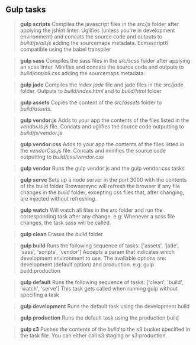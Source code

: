 ##  Gulp tasks
> **gulp scripts**
> Compiles the javascript files in the *src/js* folder after applying the jshint linter.
> Uglifies (unless you're in development environment) and concats the source code and outputs to *build/js/all.js* adding the sourcemaps metadata.
> Ecmascript6 compatible using the babel transpiler

> **gulp sass**
> Compiles the sass files in the *src/scss* folder after applying an scss linter.
> Minifies and concats the source code and outputs to *build/css/all.css* adding the sourcemaps metadata.

> **gulp jade**
> Compiles the *index.jade* file and jade files in the *src/jade* folder. Outputs to *build/index.html* and to *build/html* folder

> **gulp assets**
> Copies the content of the *src/assets* folder to *build/assets*.

> **gulp vendor:js**
> Adds to your app the contents of the files listed in the *vendorJs.js* file.
> Concats and uglifies the source code outputting to *build/js/vendor.js*

> **gulp vendor:css**
> Adds to your app the contents of the files listed in the *vendorCss.js* file.
> Concats and minifies the source code outputting to *build/css/vendor.css*

> **gulp vendor**
> Runs the gulp vendor:js and the gulp vendor:css tasks

> **gulp serve**
> Sets up a node server in the port 3000 with the contents of the build folder
> Browsersync will refresh the browser if any file changes in the *build* folder, excepting css files that, after changing, are injected without refreshing.

> **gulp watch**
> Will watch all files in the *src* folder and run the corresponding task after any change.
> e.g: Whenever a scss file changes, the task sass will be called.

> **gulp clean**
> Erases the *build* folder

> **gulp build**
> Runs the following sequence of tasks: ['assets', 'jade', 'sass', 'scripts', 'vendor']
> Accepts a param that indicates which development environment to use. The available options are: development (default option) and production. e.g: gulp build:production

> **gulp default**
> Runs the following sequence of tasks: ['clean', 'build', 'watch', 'serve']
> This task gets called when running gulp without specifing a task

> **gulp development**
> Runs the default task using the development build

> **gulp production**
> Runs the default task using the production build

> **gulp s3**
> Pushes the contents of the *build* to the s3 bucket specified in the task file. You can either call s3:staging or s3:production.

